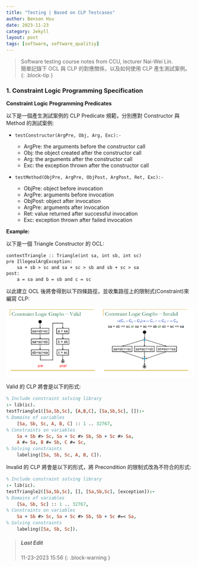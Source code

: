 ```yaml
---
title: "Testing | Based on CLP Testcases"
author: Benson Hsu
date: 2023-11-23
category: Jekyll
layout: post
tags: [software, software_qualitiy]
---
```


> Software testing course notes from CCU, lecturer Nai-Wei Lin.  
> 簡單記錄下 OCL 與 CLP 的對應關係，以及如何使用 CLP 產生測試案例。
{: .block-tip }

### 1. Constraint Logic Programming Specification

**Constraint Logic Programming Predicates**

以下是一個產生測試案例的 CLP Predicate 規範，分別應對 Constructor 與 Method 的測試案例:

-   `testConstructor(ArgPre, Obj, Arg, Exc):-`
    -   ArgPre: the arguments before the constructor call
    -   Obj: the object created after the constructor call
    -   Arg: the arguments after the constructor call
    -   Exc: the exception thrown after the constructor call

-   `testMethod(ObjPre, ArgPre, ObjPost, ArgPost, Ret, Exc):-`
    -   ObjPre: object before invocation
    -   ArgPre: arguments before invocation
    -   ObjPost: object after invocation
    -   ArgPre: arguments after invocation
    -   Ret: value returned after successful invocation
    -   Exc: exception thrown after failed invocation

**Example:**

以下是一個 Triangle Constructor 的 OCL:
```ocl
contextTriangle :: Triangle(int sa, int sb, int sc)
pre IllegealArgException:
    sa + sb > sc and sa + sc > sb and sb + sc > sa
post:
    a = sa and b = sb and c = sc
```

以此建立 OCL 後將會得到以下四條路徑，並收集路徑上的限制式(Constraint)來編寫 CLP:

<div style="display: flex; flex-direction: row; align-items: center;">
    <img src="https://github.com/Hotshot824/Hotshot824.github.io/blob/master/_image/2023-10-28-method_level_function_unit_testing/10.png?raw=true" 
    width="50%" height="50%">
    <img src="https://github.com/Hotshot824/Hotshot824.github.io/blob/master/_image/2023-10-28-method_level_function_unit_testing/3.png?raw=true" 
    width="50%" height="50%">
</div>

Valid 的 CLP 將會是以下的形式:
```prolog
% Include constraint solving library
:- lib(ic).
testTriangle1([Sa,Sb,Sc], [A,B,C], [Sa,Sb,Sc], []):-
% Domains of variables
    [Sa, Sb, Sc, A, B, C] :: 1 .. 32767,
% Constraints on variables
    Sa + Sb #> Sc, Sa + Sc #> Sb, Sb + Sc #> Sa,
    A #= Sa, B #= Sb, C #= Sc,
% Solving constraints
    labeling([Sa, Sb, Sc, A, B, C]).
```

Invalid 的 CLP 將會是以下的形式，將 Precondition 的限制式改為不符合的形式:
```prolog
% Include constraint solving library
:- lib(ic).
testTriangle2([Sa,Sb,Sc], [], [Sa,Sb,Sc], [exception]):-
% Domains of variables
    [Sa, Sb, Sc] :: 1 .. 32767,
% Constraints on variables
    Sa + Sb #> Sc, Sa + Sc #> Sb, Sb + Sc #=< Sa,
% Solving constraints
    labeling([Sa, Sb, Sc]).
```

> ##### Last Edit
> 11-23-2023 15:56 
{: .block-warning }